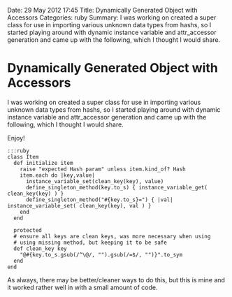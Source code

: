 Date: 29 May 2012 17:45
Title: Dynamically Generated Object with Accessors
Categories: ruby
Summary: I was working on created a super class for use in importing various unknown data types from hashs, so I started playing around with dynamic instance variable and attr_accessor generation and came up with the following, which I thought I would share.

# Dynamically Generated Object with Accessors

I was working on created a super class for use in importing various unknown data types from hashs, so I started playing around with dynamic instance variable and attr_accessor generation and came up with the following, which I thought I would share.

Enjoy!

    :::ruby
    class Item
      def initialize item
        raise "expected Hash param" unless item.kind_of? Hash
        item.each do |key,value|
          instance_variable_set(clean_key(key), value)
          define_singleton_method(key.to_s) { instance_variable_get( clean_key(key) ) }
          define_singleton_method("#{key.to_s}=") { |val| instance_variable_set( clean_key(key), val ) }
        end
      end
    
      protected
      # ensure all keys are clean keys, was more necessary when using
      # using missing method, but keeping it to be safe
      def clean_key key
        "@#{key.to_s.gsub(/^\@/, "").gsub(/=$/, "")}".to_sym
      end
    end


As always, there may be better/cleaner ways to do this, but this is mine and it worked rather well in with a small amount of code. 
